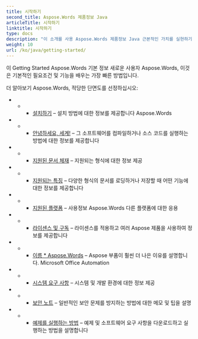 ```yaml
---
title: 시작하기
second_title: Aspose.Words 제품정보 Java
articleTitle: 시작하기
linktitle: 시작하기
type: docs
description: "이 소개를 사용 Aspose.Words 제품정보 Java 근본적인 가치를 실현하기 위한 Aspose.Words 당신의 사업을 위해."
weight: 10
url: /ko/java/getting-started/
---
```


이 Getting Started Aspose.Words 기본 정보 새로운 사용자 Aspose.Words, 이것은 기본적인 필요조건 및 기능을 배우는 가장 빠른 방법입니다.

더 알아보기 Aspose.Words, 적당한 단면도를 선정하십시오:

- - - [설치하기](/words/ko/java/installation/) – 설치 방법에 대한 정보를 제공합니다 Aspose.Words
- - - [안녕하세요, 세계!](/words/ko/java/hello-world/) – 그 소프트웨어를 컴파일하거나 소스 코드를 실행하는 방법에 대한 정보를 제공합니다
- - - [지원된 문서 체재](/words/ko/java/supported-document-formats/) – 지원되는 형식에 대한 정보 제공
- - - [지원되는 특징](/words/ko/java/features/) – 다양한 형식의 문서를 로딩하거나 저장할 때 어떤 기능에 대한 정보를 제공합니다
- - - [지원된 플랫폼](https://docs.aspose.com/words/java/platforms-and-interoperability/) – 사용정보 Aspose.Words 다른 플랫폼에 대한 응용
- - - [라이센스 및 구독](/words/ko/java/licensing/) – 라이센스를 적용하고 여러 Aspose 제품을 사용하여 정보를 제공합니다
- - - [이름 * Aspose.Words](https://docs.aspose.com/words/java/aspose-words-or-other-solutions/) – Aspose 부품이 훨씬 더 나은 이유를 설명합니다. Microsoft Office Automation
- - - [시스템 요구 사항](/words/ko/java/system-requirements/) – 시스템 및 개발 환경에 대한 정보 제공
- - - [보안 노트](/words/ko/java/security/) – 일반적인 보안 문제를 방지하는 방법에 대한 메모 및 팁을 설명
- - - [예제를 실행하는 방법](/words/ko/java/how-to-run-the-examples/) – 예제 및 소프트웨어 요구 사항을 다운로드하고 실행하는 방법을 설명합니다
